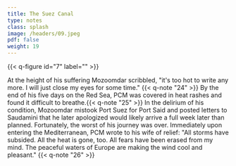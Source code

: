 ```yaml
---
title: The Suez Canal
type: notes
class: splash
image: /headers/09.jpeg
pdf: false
weight: 19
---
```


{{< q-figure id="7" label="" >}}

At the height of his suffering Mozoomdar scribbled, "it's too hot to
write any more. I will just close my eyes for some time." {{< q-note "24" >}} By the
end of his five days on the Red Sea, PCM was covered in heat rashes and
found it difficult to breathe.{{< q-note "25" >}} In the delirium of his condition,
Mozoomdar mistook Port Suez for Port Said and posted letters to
Saudamini that he later apologized would likely arrive a full week later
than planned. Fortunately, the worst of his journey was over.
Immediately upon entering the Mediterranean, PCM wrote to his wife of
relief: "All storms have subsided. All the heat is gone, too. All fears
have been erased from my mind. The peaceful waters of Europe are making
the wind cool and pleasant." {{< q-note "26" >}}
